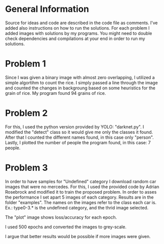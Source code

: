 # General Information
Source for ideas and code are described in the code file as comments. I've added also instructions on how to run the solutions.
For each problem I added images with solutions by my programs.
You might need to double check dependencies and compilations at your end in order to run my solutions.

# Problem 1
Since I was given a binary image with almost zero overlapping, I utilized a simple algortihm to count the rice.
I simply passed a line through the image and counted the changes in backgroung based on some heuristics for the grain of rice.
My program found 94 grains of rice.

# Problem 2
For this, I used the python version provided by YOLO: "darknet.py". I modified the "detect" class so it would give me only the classes it found. After that I counted the different names found, in this case only "person".
Lastly, I plotted the number of people the program found, in this case: 7 people.

# Problem 3
In order to have samples for "Undefined" category I download random car images that were no mercedes.
For this, I used the provided code by Adrian Rosebrock and modified it to train the proposed problem.
In order to asses the performance I set apart 5 images of each category. Results are in the folder "examples". The names on the images refer to the class each car is. Ex.: type0-3.* is the undefined category, and the thrid image selected.

The "plot" image shows loss/accuracy for each epoch.

I used 500 epochs and converted the images to grey-scale.

I argue that better results would be possible if more images were given.
